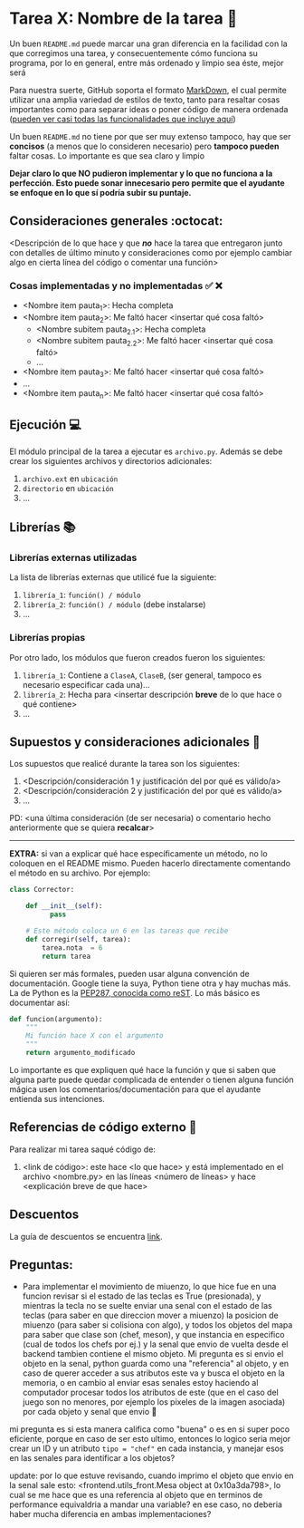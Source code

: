 # Tarea X: Nombre de la tarea :school_satchel:


Un buen ```README.md``` puede marcar una gran diferencia en la facilidad con la que corregimos una tarea, y consecuentemente cómo funciona su programa, por lo en general, entre más ordenado y limpio sea éste, mejor será

Para nuestra suerte, GitHub soporta el formato [MarkDown](https://es.wikipedia.org/wiki/Markdown), el cual permite utilizar una amplia variedad de estilos de texto, tanto para resaltar cosas importantes como para separar ideas o poner código de manera ordenada ([pueden ver casi todas las funcionalidades que incluye aquí](https://github.com/adam-p/markdown-here/wiki/Markdown-Cheatsheet))

Un buen ```README.md``` no tiene por que ser muy extenso tampoco, hay que ser **concisos** (a menos que lo consideren necesario) pero **tampoco pueden** faltar cosas. Lo importante es que sea claro y limpio

**Dejar claro lo que NO pudieron implementar y lo que no funciona a la perfección. Esto puede sonar innecesario pero permite que el ayudante se enfoque en lo que sí podría subir su puntaje.**

## Consideraciones generales :octocat:

<Descripción de lo que hace y que **_no_** hace la tarea que entregaron junto
con detalles de último minuto y consideraciones como por ejemplo cambiar algo
en cierta línea del código o comentar una función>

### Cosas implementadas y no implementadas :white_check_mark: :x:

* <Nombre item pauta<sub>1</sub>>: Hecha completa
* <Nombre item pauta<sub>2</sub>>: Me faltó hacer <insertar qué cosa faltó>
    * <Nombre subitem pauta<sub>2.1</sub>>: Hecha completa
    * <Nombre subitem pauta<sub>2.2</sub>>: Me faltó hacer <insertar qué cosa faltó>
    * ...
* <Nombre item pauta<sub>3</sub>>: Me faltó hacer <insertar qué cosa faltó>
* ...
* <Nombre item pauta<sub>n</sub>>: Me faltó hacer <insertar qué cosa faltó>

## Ejecución :computer:
El módulo principal de la tarea a ejecutar es  ```archivo.py```. Además se debe crear los siguientes archivos y directorios adicionales:
1. ```archivo.ext``` en ```ubicación```
2. ```directorio``` en ```ubicación```
3. ...


## Librerías :books:
### Librerías externas utilizadas
La lista de librerías externas que utilicé fue la siguiente:

1. ```librería_1```: ```función() / módulo```
2. ```librería_2```: ```función() / módulo``` (debe instalarse)
3. ...

### Librerías propias
Por otro lado, los módulos que fueron creados fueron los siguientes:

1. ```librería_1```: Contiene a ```ClaseA```, ```ClaseB```, (ser general, tampoco es necesario especificar cada una)...
2. ```librería_2```: Hecha para <insertar descripción **breve** de lo que hace o qué contiene>
3. ...

## Supuestos y consideraciones adicionales :thinking:
Los supuestos que realicé durante la tarea son los siguientes:

1. <Descripción/consideración 1 y justificación del por qué es válido/a>
2. <Descripción/consideración 2 y justificación del por qué es válido/a>
3. ...

PD: <una última consideración (de ser necesaria) o comentario hecho anteriormente que se quiera **recalcar**>


-------



**EXTRA:** si van a explicar qué hace específicamente un método, no lo coloquen en el README mismo. Pueden hacerlo directamente comentando el método en su archivo. Por ejemplo:

```python
class Corrector:

    def __init__(self):
          pass

    # Este método coloca un 6 en las tareas que recibe
    def corregir(self, tarea):
        tarea.nota  = 6
        return tarea
```

Si quieren ser más formales, pueden usar alguna convención de documentación. Google tiene la suya, Python tiene otra y hay muchas más. La de Python es la [PEP287, conocida como reST](https://www.python.org/dev/peps/pep-0287/). Lo más básico es documentar así:

```python
def funcion(argumento):
    """
    Mi función hace X con el argumento
    """
    return argumento_modificado
```
Lo importante es que expliquen qué hace la función y que si saben que alguna parte puede quedar complicada de entender o tienen alguna función mágica usen los comentarios/documentación para que el ayudante entienda sus intenciones.

## Referencias de código externo :book:

Para realizar mi tarea saqué código de:
1. \<link de código>: este hace \<lo que hace> y está implementado en el archivo <nombre.py> en las líneas <número de líneas> y hace <explicación breve de que hace>



## Descuentos
La guía de descuentos se encuentra [link](https://github.com/IIC2233/syllabus/blob/master/Tareas/Descuentos.md).


## Preguntas:

- Para implementar el movimiento de miuenzo, lo que hice fue en una funcion revisar si el estado de las teclas es True (presionada), y mientras la tecla no se suelte enviar una senal con el estado de las teclas (para saber en que direccion mover a miuenzo) la posicion de miuenzo (para saber si colisiona con algo), y todos los objetos del mapa para saber que clase son (chef, meson), y que instancia en especifico (cual de todos los chefs por ej.) y la senal que envio de vuelta desde el backend tambien contiene el mismo objeto. Mi pregunta es si envio el objeto en la senal, python guarda como una "referencia" al objeto, y en caso de querer acceder a sus atributos este va y busca el objeto en la memoria, o en cambio al enviar esas senales estoy haciendo al computador procesar todos los atributos de este (que en el caso del juego son no menores, por ejemplo los pixeles de la imagen asociada) por cada objeto y senal que envio 🤔

mi pregunta es si esta manera califica como "buena" o es en si super poco eficiente, porque en caso de ser esto ultimo, entonces lo logico seria mejor crear un ID y un atributo ```tipo = "chef"``` en cada instancia, y manejar esos en las senales para identificar a los objetos?

update: por lo que estuve revisando, cuando imprimo el objeto que envio en la senal sale esto:
<frontend.utils_front.Mesa object at 0x10a3da798>, lo cual se me hace que es una referencia al objeto que en terminos de performance equivaldria a mandar una variable? en ese caso, no deberia haber mucha diferencia en ambas implementaciones?

